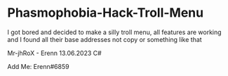 # Phasmophobia-Hack-Troll-Menu
I got bored and decided to make a silly troll menu, all features are working and I found all their base addresses not copy or something like that

Mr-jhRoX - Erenn 13.06.2023 C#

Add Me: Erenn#6859
